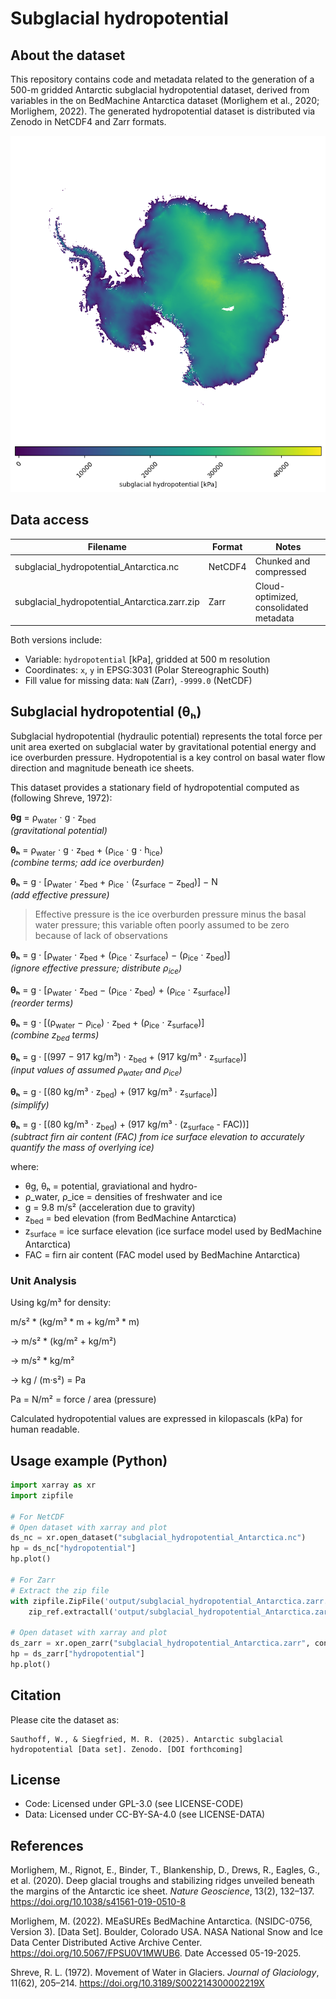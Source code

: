 # Subglacial hydropotential

## About the dataset

This repository contains code and metadata related to the generation of a 500-m gridded Antarctic subglacial hydropotential dataset, derived from variables in the on BedMachine Antarctica dataset (Morlighem et al., 2020; Morlighem, 2022). The generated hydropotential dataset is distributed via Zenodo in NetCDF4 and Zarr formats.

![Antarctic subglacial hydropotential map](output/subglacial-hydropotential-Antarctica.png)

## Data access

Filename | Format | Notes |
|--------|--------|-------------|
|subglacial_hydropotential_Antarctica.nc| NetCDF4 | Chunked and compressed |
|subglacial_hydropotential_Antarctica.zarr.zip| Zarr | Cloud-optimized, consolidated metadata |

Both versions include:
- Variable: `hydropotential` [kPa], gridded at 500 m resolution
- Coordinates: `x`, `y` in EPSG:3031 (Polar Stereographic South)
- Fill value for missing data: `NaN` (Zarr), `-9999.0` (NetCDF)

## Subglacial hydropotential (θₕ)
Subglacial hydropotential (hydraulic potential) represents the total force per unit area exerted on subglacial water by gravitational potential energy and ice overburden pressure. Hydropotential is a key control on basal water flow direction and magnitude beneath ice sheets.

This dataset provides a stationary field of hydropotential computed as (following Shreve, 1972):

**θg** = ρ<sub>water</sub> ⋅ g ⋅ z<sub>bed</sub>  
*(gravitational potential)*

**θₕ** = ρ<sub>water</sub> ⋅ g ⋅ z<sub>bed</sub> + (ρ<sub>ice</sub> ⋅ g ⋅ h<sub>ice</sub>)  
*(combine terms; add ice overburden)*

**θₕ** = g ⋅ [ρ<sub>water</sub> ⋅ z<sub>bed</sub> + ρ<sub>ice</sub> ⋅ (z<sub>surface</sub> − z<sub>bed</sub>)] − N  
*(add effective pressure)*

> Effective pressure is the ice overburden pressure minus the basal water pressure; this variable often poorly assumed to be zero because of lack of observations

**θₕ** = g ⋅ [ρ<sub>water</sub> ⋅ z<sub>bed</sub> + (ρ<sub>ice</sub> ⋅ z<sub>surface</sub>) − (ρ<sub>ice</sub> ⋅ z<sub>bed</sub>)]  
*(ignore effective pressure; distribute ρ<sub>ice</sub>)*

**θₕ** = g ⋅ [ρ<sub>water</sub> ⋅ z<sub>bed</sub> − (ρ<sub>ice</sub> ⋅ z<sub>bed</sub>) + (ρ<sub>ice</sub> ⋅ z<sub>surface</sub>)]  
*(reorder terms)*

**θₕ** = g ⋅ [(ρ<sub>water</sub> − ρ<sub>ice</sub>) ⋅ z<sub>bed</sub> + (ρ<sub>ice</sub> ⋅ z<sub>surface</sub>)]  
*(combine z<sub>bed</sub> terms)*

**θₕ** = g ⋅ [(997 − 917 kg/m³) ⋅ z<sub>bed</sub> + (917 kg/m³ ⋅ z<sub>surface</sub>)]  
*(input values of assumed ρ<sub>water</sub> and ρ<sub>ice</sub>)*

**θₕ** = g ⋅ [(80 kg/m³ ⋅ z<sub>bed</sub>) + (917 kg/m³ ⋅ z<sub>surface</sub>)]  
*(simplify)*

**θₕ** = g ⋅ [(80 kg/m³ ⋅ z<sub>bed</sub>) + (917 kg/m³ ⋅ (z<sub>surface</sub> - FAC))]  
*(subtract firn air content (FAC) from ice surface elevation to accurately quantify the mass of overlying ice)*

where:
- θg, θₕ = potential, graviational and hydro-
- ρ_water, ρ_ice = densities of freshwater and ice
- g = 9.8 m/s² (acceleration due to gravity)
- z<sub>bed</sub> = bed elevation (from BedMachine Antarctica)
- z<sub>surface</sub> = ice surface elevation (ice surface model used by BedMachine Antarctica)
- FAC = firn air content (FAC model used by BedMachine Antarctica)

### Unit Analysis

Using kg/m³ for density:

m/s² * (kg/m³ * m + kg/m³ * m)

→ m/s² * (kg/m² + kg/m²)

→ m/s² * kg/m²

→ kg / (m·s²) = Pa

Pa = N/m² = force / area (pressure)

Calculated hydropotential values are expressed in kilopascals (kPa) for human readable.

## Usage example (Python)

```python
import xarray as xr
import zipfile

# For NetCDF
# Open dataset with xarray and plot
ds_nc = xr.open_dataset("subglacial_hydropotential_Antarctica.nc")
hp = ds_nc["hydropotential"]
hp.plot()

# For Zarr
# Extract the zip file
with zipfile.ZipFile('output/subglacial_hydropotential_Antarctica.zarr.zip', 'r') as zip_ref:
    zip_ref.extractall('output/subglacial_hydropotential_Antarctica.zarr')

# Open dataset with xarray and plot
ds_zarr = xr.open_zarr("subglacial_hydropotential_Antarctica.zarr", consolidated=True)
hp = ds_zarr["hydropotential"]
hp.plot()
```

## Citation

Please cite the dataset as:

    Sauthoff, W., & Siegfried, M. R. (2025). Antarctic subglacial hydropotential [Data set]. Zenodo. [DOI forthcoming]

## License

* Code: Licensed under GPL-3.0 (see LICENSE-CODE)
* Data: Licensed under CC-BY-SA-4.0 (see LICENSE-DATA)

## References

Morlighem, M., Rignot, E., Binder, T., Blankenship, D., Drews, R., Eagles, G., et al. (2020). Deep glacial troughs and stabilizing ridges unveiled beneath the margins of the Antarctic ice sheet. *Nature Geoscience*, 13(2), 132–137. https://doi.org/10.1038/s41561-019-0510-8

Morlighem, M. (2022). MEaSUREs BedMachine Antarctica. (NSIDC-0756, Version 3). [Data Set]. Boulder, Colorado USA. NASA National Snow and Ice Data Center Distributed Active Archive Center. https://doi.org/10.5067/FPSU0V1MWUB6. Date Accessed 05-19-2025.

Shreve, R. L. (1972). Movement of Water in Glaciers. *Journal of Glaciology*, 11(62), 205–214. https://doi.org/10.3189/S002214300002219X
